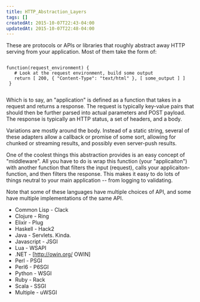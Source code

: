 ```yaml
---
title: HTTP_Abstraction_Layers
tags: []
createdAt: 2015-10-07T22:43-04:00
updatedAt: 2015-10-07T22:48-04:00
---
```


These are protocols or APIs or libraries that roughly abstract away HTTP serving from your application. Most of them take the form of:

<code>
function(request_environment) {
   # Look at the request environment, build some output
   return [ 200, { "Content-Type": "text/html" }, [ some_output ] ]
 }
 </code>

Which is to say, an "application" is defined as a function that takes in a request and returns a response. The request is typically key-value pairs that should then be further parsed into actual parameters and POST payload. The response is typically an HTTP status, a set of headers, and a body.

Variations are mostly around the body. Instead of a static string, several of these adapters allow a callback or promise of some sort, allowing for chunked or streaming results, and possibly even server-push results.

One of the coolest things this abstraction provides is an easy concept of "middleware". All you have to do is wrap this function (your "applicaiton") with another function that filters the input (request), calls your applicaiton-function, and then filters the response. This makes it easy to do lots of things neutral to your main application -- from logging to validating.

Note that some of these languages have multiple choices of API, and some have multiple implementations of the same API.

* Common Lisp - Clack
* Clojure - Ring
* Elixir - Plug
* Haskell - Hack2
* Java - Servlets. Kinda.
* Javascript - JSGI
* Lua - WSAPI
* .NET - [http://owin.org/ OWIN]
* Perl - PSGI
* Perl6 - P6SGI
* Python - WSGI
* Ruby - Rack
* Scala - SSGI
* Multiple - uWSGI


